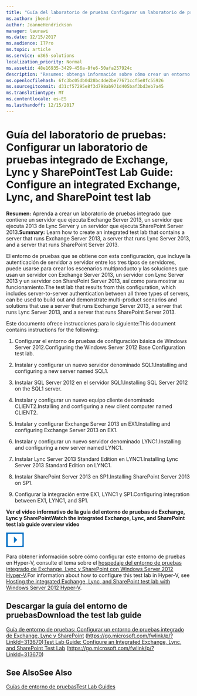 ```yaml
---
title: "Guía del laboratorio de pruebas Configurar un laboratorio de pruebas integrado de Exchange, Lync y SharePoint"
ms.author: jhendr
author: JoanneHendrickson
manager: laurawi
ms.date: 12/15/2017
ms.audience: ITPro
ms.topic: article
ms.service: o365-solutions
localization_priority: Normal
ms.assetid: 48e16935-3429-456a-8fe6-50afa257924c
description: "Resumen: obtenga información sobre cómo crear un entorno de pruebas que contenga un servidor con Exchange Server 2013, un servidor con Lync Server 2013 y un servidor con SharePoint Server 2013."
ms.openlocfilehash: 6fc3bc05db0d28bc4de2be77671ccf5e8fc55926
ms.sourcegitcommit: d31cf57295e8f3d798ab971d405baf3bd3eb7a45
ms.translationtype: MT
ms.contentlocale: es-ES
ms.lasthandoff: 12/15/2017
---
```

# <a name="test-lab-guide-configure-an-integrated-exchange-lync-and-sharepoint-test-lab"></a><span data-ttu-id="45567-103">Guía del laboratorio de pruebas: Configurar un laboratorio de pruebas integrado de Exchange, Lync y SharePoint</span><span class="sxs-lookup"><span data-stu-id="45567-103">Test Lab Guide: Configure an integrated Exchange, Lync, and SharePoint test lab</span></span>

 <span data-ttu-id="45567-104">**Resumen:** Aprenda a crear un laboratorio de pruebas integrado que contiene un servidor que ejecuta Exchange Server 2013, un servidor que ejecuta 2013 de Lync Server y un servidor que ejecuta SharePoint Server 2013.</span><span class="sxs-lookup"><span data-stu-id="45567-104">**Summary:** Learn how to create an integrated test lab that contains a server that runs Exchange Server 2013, a server that runs Lync Server 2013, and a server that runs SharePoint Server 2013.</span></span>
  
<span data-ttu-id="45567-105">El entorno de pruebas que se obtiene con esta configuración, que incluye la autenticación de servidor a servidor entre los tres tipos de servidores, puede usarse para crear los escenarios multiproducto y las soluciones que usan un servidor con Exchange Server 2013, un servidor con Lync Server 2013 y un servidor con SharePoint Server 2013, así como para mostrar su funcionamiento.</span><span class="sxs-lookup"><span data-stu-id="45567-105">The test lab that results from this configuration, which includes server-to-server authentication between all three types of servers, can be used to build out and demonstrate multi-product scenarios and solutions that use a server that runs Exchange Server 2013, a server that runs Lync Server 2013, and a server that runs SharePoint Server 2013.</span></span>
  
<span data-ttu-id="45567-106">Este documento ofrece instrucciones para lo siguiente:</span><span class="sxs-lookup"><span data-stu-id="45567-106">This document contains instructions for the following:</span></span>
  
1. <span data-ttu-id="45567-107">Configurar el entorno de pruebas de configuración básica de Windows Server 2012.</span><span class="sxs-lookup"><span data-stu-id="45567-107">Configuring the Windows Server 2012 Base Configuration test lab.</span></span>
    
2. <span data-ttu-id="45567-108">Instalar y configurar un nuevo servidor denominado SQL1.</span><span class="sxs-lookup"><span data-stu-id="45567-108">Installing and configuring a new server named SQL1.</span></span>
    
3. <span data-ttu-id="45567-109">Instalar SQL Server 2012 en el servidor SQL1.</span><span class="sxs-lookup"><span data-stu-id="45567-109">Installing SQL Server 2012 on the SQL1 server.</span></span>
    
4. <span data-ttu-id="45567-110">Instalar y configurar un nuevo equipo cliente denominado CLIENT2.</span><span class="sxs-lookup"><span data-stu-id="45567-110">Installing and configuring a new client computer named CLIENT2.</span></span>
    
5. <span data-ttu-id="45567-111">Instalar y configurar Exchange Server 2013 en EX1.</span><span class="sxs-lookup"><span data-stu-id="45567-111">Installing and configuring Exchange Server 2013 on EX1.</span></span>
    
6. <span data-ttu-id="45567-112">Instalar y configurar un nuevo servidor denominado LYNC1.</span><span class="sxs-lookup"><span data-stu-id="45567-112">Installing and configuring a new server named LYNC1.</span></span>
    
7. <span data-ttu-id="45567-113">Instalar Lync Server 2013 Standard Edition en LYNC1.</span><span class="sxs-lookup"><span data-stu-id="45567-113">Installing Lync Server 2013 Standard Edition on LYNC1.</span></span>
    
8. <span data-ttu-id="45567-114">Instalar SharePoint Server 2013 en SP1.</span><span class="sxs-lookup"><span data-stu-id="45567-114">Installing SharePoint Server 2013 on SP1.</span></span>
    
9. <span data-ttu-id="45567-115">Configurar la integración entre EX1, LYNC1 y SP1.</span><span class="sxs-lookup"><span data-stu-id="45567-115">Configuring integration between EX1, LYNC1, and SP1.</span></span>
    
<span data-ttu-id="45567-116">**Ver el vídeo informativo de la guía del entorno de pruebas de Exchange, Lync y SharePoint**</span><span class="sxs-lookup"><span data-stu-id="45567-116">**Watch the integrated Exchange, Lync, and SharePoint test lab guide overview video**</span></span>

![Icono Vídeo (botón de reproducción)](images/mod_icon_video_M.png)
  
<span data-ttu-id="45567-118">Para obtener información sobre cómo configurar este entorno de pruebas en Hyper-V, consulte el tema sobre el [hospedaje del entorno de pruebas integrado de Exchange, Lync y SharePoint con Windows Server 2012 Hyper-V](https://social.technet.microsoft.com/wiki/contents/articles/18483.hosting-the-integrated-exchange-lync-and-sharepoint-test-lab-with-windows-server-2012-hyper-v.aspx).</span><span class="sxs-lookup"><span data-stu-id="45567-118">For information about how to configure this test lab in Hyper-V, see [Hosting the integrated Exchange, Lync, and SharePoint test lab with Windows Server 2012 Hyper-V](https://social.technet.microsoft.com/wiki/contents/articles/18483.hosting-the-integrated-exchange-lync-and-sharepoint-test-lab-with-windows-server-2012-hyper-v.aspx).</span></span>
  
## <a name="download-the-test-lab-guide"></a><span data-ttu-id="45567-119">Descargar la guía del entorno de pruebas</span><span class="sxs-lookup"><span data-stu-id="45567-119">Download the test lab guide</span></span>

<span data-ttu-id="45567-120">[Guía de entorno de pruebas: Configurar un entorno de pruebas integrado de Exchange, Lync y SharePoint](https://go.microsoft.com/fwlink/p/?LinkId=313670) (https://go.microsoft.com/fwlink/p/?LinkId=313670)</span><span class="sxs-lookup"><span data-stu-id="45567-120">[Test Lab Guide: Configure an Integrated Exchange, Lync, and SharePoint Test Lab](https://go.microsoft.com/fwlink/p/?LinkId=313670) (https://go.microsoft.com/fwlink/p/?LinkId=313670)</span></span>
  
## <a name="see-also"></a><span data-ttu-id="45567-121">See Also</span><span class="sxs-lookup"><span data-stu-id="45567-121">See Also</span></span>

[<span data-ttu-id="45567-122">Guías de entorno de pruebas</span><span class="sxs-lookup"><span data-stu-id="45567-122">Test Lab Guides</span></span>](https://go.microsoft.com/fwlink/p/?LinkId=202817)




